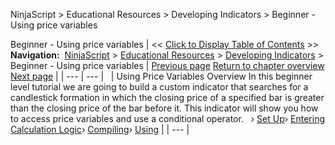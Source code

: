 ﻿
NinjaScript > Educational Resources > Developing Indicators > Beginner - Using price variables

Beginner - Using price variables
| << [Click to Display Table of Contents](beginner_-_using_price_variabl.md) >> **Navigation:**     [NinjaScript](ninjascript.md) > [Educational Resources](educational_resources.md) > [Developing Indicators](developing_indicators.md) > Beginner - Using price variables | [Previous page](using2.md) [Return to chapter overview](developing_indicators.md) [Next page](set_up4.md) |
| --- | --- |
 
| Using Price Variables Overview In this beginner level tutorial we are going to build a custom indicator that searches for a candlestick formation in which the closing price of a specified bar is greater than the closing price of the bar before it. This indicator will show you how to access price variables and use a conditional operator.   › [Set Up](set_up4.md)› [Entering Calculation Logic](entering_calculation_logic.md)› [Compiling](compiling.md)› [Using](using.md) |
| --- |
